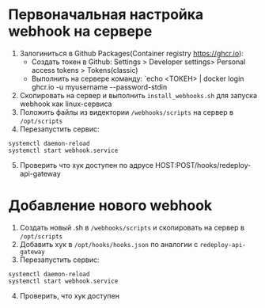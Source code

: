 # Первоначальная настройка webhook на сервере
1. Залогиниться в Github Packages(Container registry https://ghcr.io):
   * Создать токен в Github: Settings > Developer settings> Personal access tokens > Tokens(classic)
   * Выполнить на сервере команду: `echo <ТОКЕН> | docker login ghcr.io -u myusername --password-stdin
2. Скопировать на сервер и выполнить `install_webhooks.sh` для запуска webhook как linux-сервиса
3. Положить файлы из видектории `/webhooks/scripts` на сервер в `/opt/scripts`
4. Перезапустить сервис:
```shell
systemctl daemon-reload
systemctl start webhook.service
```
5. Проверить что хук доступен по адрусе HOST:POST/hooks/redeploy-api-gateway
# Добавление нового webhook
1. Создать новый .sh в `/webhooks/scripts` и скопировать на сервер в  `/opt/scripts`
2. Добавить хук в `/opt/hooks/hooks.json` по аналогии с `redeploy-api-gateway`
3. Перезапустить сервис: 
```shell
systemctl daemon-reload
systemctl start webhook.service
```
4. Проверить, что хук доступен
